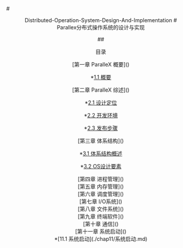#<center>Distributed-Operation-System-Design-And-Implementation</cenrte>
#<center>Parallex分布式操作系统的设计与实现</center>

##<center>目录</center>

<center>[第一章 ParalleX 概要]() </center>
        
  *[1.1 概要](./chap1/ParalleX_概要.md)   

<center>[第二章 ParalleX 综述]()</center>

  *[2.1 设计定位](./chap2/ParalleX_设计目标.md)
  
  *[2.2 开发环境](./chap2/ParalleX_开发环境.md)
  
  *[2.3 发布步骤](./chap2/ParalleX_发布步骤.md)
  
<center>[第三章 体系结构]()</center>

  *[3.1 体系结构概述](./chap3/3_1_体系结构概述.md)
  
  *[3.2 OS设计要素 ](./chap3/3_2_OS设计要素与问题.md)

<center>[第四章 进程管理]()</center>


<center>[第五章 内存管理]()</center>


<center>[第六章 调度管理]()</center>


<center>[第七章 I/O系统]()</center>


<center>[第八章 文件系统]()</center>


<center>[第九章 终端软件]()</center>


<center>[第十章 通信]()</center>


<center>[第十一章 系统启动]()</center>
*[11.1 系统启动](./chap11/系统启动.md) 






